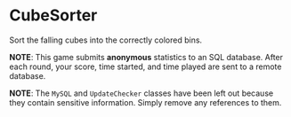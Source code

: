 CubeSorter
==========

Sort the falling cubes into the correctly colored bins.

__NOTE__: This game submits __anonymous__ statistics to an SQL database. After each round, your score, time started, and time played are sent to a remote database.

__NOTE__: The `MySQL` and `UpdateChecker` classes have been left out because they contain sensitive information. Simply remove any references to them.